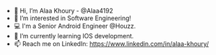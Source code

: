 - 👋 Hi, I’m Alaa Khoury - @Alaa4192
- 👀 I’m interested in Software Engineering!
- 💻 I'm a Senior Android Engineer @Houzz.
- 🌱 I’m currently learning IOS development.
- 📫 Reach me on LinkedIn: https://www.linkedin.com/in/alaa-khoury/

<!---
Alaa4192/Alaa4192 is a ✨ special ✨ repository because its `README.md` (this file) appears on your GitHub profile.
You can click the Preview link to take a look at your changes.
--->
